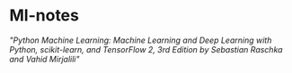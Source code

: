 # Ml-notes
*"Python Machine Learning: Machine Learning and Deep Learning with Python, scikit-learn, and TensorFlow 2, 3rd Edition by Sebastian Raschka and Vahid Mirjalili"*
